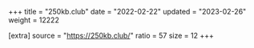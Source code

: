 +++
title = "250kb.club"
date = "2022-02-22"
updated = "2023-02-26"
weight = 12222

[extra]
source = "https://250kb.club/"
ratio = 57
size = 12
+++
